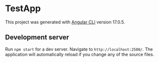 # TestApp

This project was generated with [Angular CLI](https://github.com/angular/angular-cli) version 17.0.5.

## Development server

Run `npm start` for a dev server. Navigate to `http://localhost:2500/`. The application will automatically reload if you change any of the source files.
